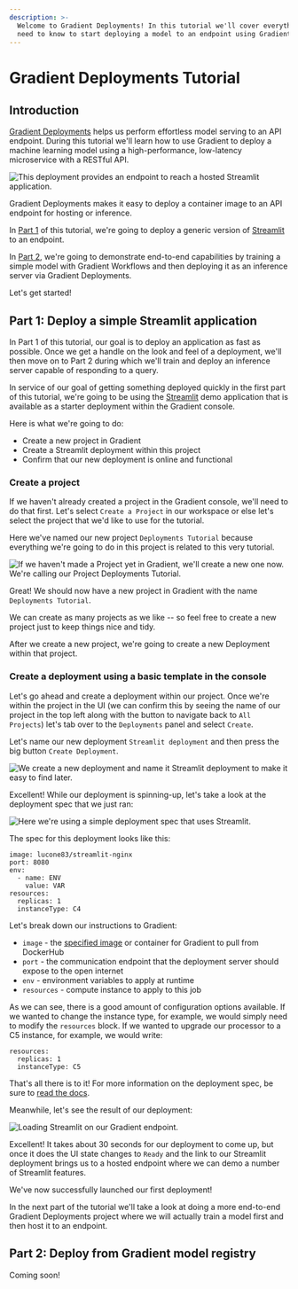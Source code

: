 ```yaml
---
description: >-
  Welcome to Gradient Deployments! In this tutorial we'll cover everything you
  need to know to start deploying a model to an endpoint using Gradient.
---
```


# Gradient Deployments Tutorial

## Introduction

[Gradient Deployments](https://gradient.run/deployments) helps us perform effortless model serving to an API endpoint. During this tutorial we'll learn how to use Gradient to deploy a machine learning model using a high-performance, low-latency microservice with a RESTful API.

![This deployment provides an endpoint to reach a hosted Streamlit application.](<../../.gitbook/assets/image (90).png>)

Gradient Deployments makes it easy to deploy a container image to an API endpoint for hosting or inference.&#x20;

In [Part 1](gradient-deployments-tutorial.md#part-1-deploy-a-simple-streamlit-application) of this tutorial, we're going to deploy a generic version of [Streamlit](https://streamlit.io) to an endpoint.&#x20;

In [Part 2](gradient-deployments-tutorial.md#part-2-deploy-from-gradient-model-registry), we're going to demonstrate end-to-end capabilities by training a simple model with Gradient Workflows and then deploying it as an inference server via Gradient Deployments.&#x20;

Let's get started!

## Part 1: Deploy a simple Streamlit application

In Part 1 of this tutorial, our goal is to deploy an application as fast as possible. Once we get a handle on the look and feel of a deployment, we'll then move on to Part 2 during which we'll train and deploy an inference server capable of responding to a query.&#x20;

In service of our goal of getting something deployed quickly in the first part of this tutorial, we're going to be using the [Streamlit](https://streamlit.io) demo application that is available as a starter deployment within the Gradient console.

Here is what we're going to do:

* Create a new project in Gradient
* Create a Streamlit deployment within this project
* Confirm that our new deployment is online and functional

### Create a project

If we haven't already created a project in the Gradient console, we'll need to do that first. Let's select `Create a Project` in our workspace or else let's select the project that we'd like to use for the tutorial.

Here we've named our new project `Deployments Tutorial` because everything we're going to do in this project is related to this very tutorial.

![If we haven't made a Project yet in Gradient, we'll create a new one now. We're calling our Project Deployments Tutorial.](<../../.gitbook/assets/image (92).png>)

Great! We should now have a new project in Gradient with the name `Deployments Tutorial`.

We can create as many projects as we like -- so feel free to create a new project just to keep things nice and tidy.&#x20;

After we create a new project, we're going to create a new Deployment within that project.

### Create a deployment using a basic template in the console

Let's go ahead and create a deployment within our project. Once we're within the project in the UI (we can confirm this by seeing the name of our project in the top left along with the button to navigate back to `All Projects`) let's tab over to the `Deployments` panel and select `Create`.

Let's name our new deployment `Streamlit deployment` and then press the big button `Create Deployment`.&#x20;

![We create a new deployment and name it Streamlit deployment to make it easy to find later.](<../../.gitbook/assets/image (86).png>)

Excellent! While our deployment is spinning-up, let's take a look at the deployment spec that we just ran:

![Here we're using a simple deployment spec that uses Streamlit.](<../../.gitbook/assets/image (87).png>)

The spec for this deployment looks like this:

```
image: lucone83/streamlit-nginx
port: 8080
env:
  - name: ENV
    value: VAR
resources:
  replicas: 1
  instanceType: C4
```

Let's break down our instructions to Gradient:

* `image` - the [specified image](https://hub.docker.com/r/lucone83/streamlit-nginx) or container for Gradient to pull from DockerHub
* `port` - the communication endpoint that the deployment server should expose to the open internet
* `env` - environment variables to apply at runtime
* `resources` - compute instance to apply to this job

As we can see, there is a good amount of configuration options available. If we wanted to change the instance type, for example, we would simply need to modify the `resources` block. If we wanted to upgrade our processor to a C5 instance, for example, we would write:

```
resources:
  replicas: 1
  instanceType: C5
```

That's all there is to it! For more information on the deployment spec, be sure to [read the docs](https://docs.paperspace.com/gradient/explore-train-deploy/deployments/deployment-spec).&#x20;

Meanwhile, let's see the result of our deployment:

![Loading Streamlit on our Gradient endpoint.](<../../.gitbook/assets/image (91).png>)

Excellent! It takes about 30 seconds for our deployment to come up, but once it does the UI state changes to `Ready` and the link to our Streamlit deployment brings us to a hosted endpoint where we can demo a number of Streamlit features.&#x20;

We've now successfully launched our first deployment!&#x20;

In the next part of the tutorial we'll take a look at doing a more end-to-end Gradient Deployments project where we will actually train a model first and then host it to an endpoint.

## Part 2: Deploy from Gradient model registry

Coming soon!


